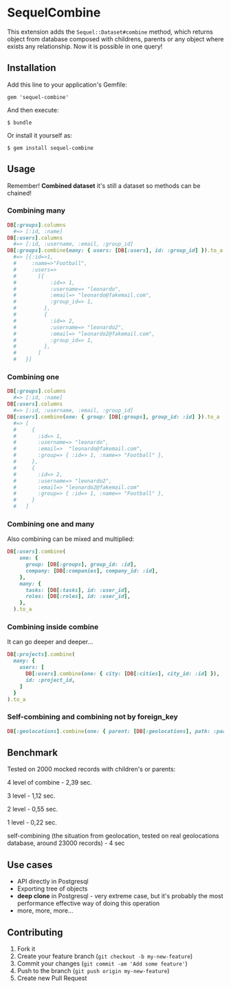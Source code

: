 # SequelCombine

This extension adds the `Sequel::Dataset#combine` method, which returns object from database composed with childrens, parents or any object where exists any relationship. Now it is possible in one query!

## Installation

Add this line to your application's Gemfile:

    gem 'sequel-combine'

And then execute:

    $ bundle

Or install it yourself as:

    $ gem install sequel-combine

## Usage

Remember! **Combined dataset** it's still a dataset so methods can be chained!

### Combining many
```ruby
DB[:groups].columns
  #=> [:id, :name]
DB[:users].columns
  #=> [:id, :username, :email, :group_id]
DB[:groups].combine(many: { users: [DB[:users], id: :group_id] }).to_a
  #=> [{:id=>1,
  #     :name=>"Football",
  #     :users=>
  #       [{
  #           :id=> 1,
  #           :username=> "leonardo",
  #           :email=> "leonardo@fakemail.com",
  #           :group_id=> 1,
  #         },
  #         {
  #           :id=> 2,
  #           :username=> "leonardo2",
  #           :email=> "leonardo2@fakemail.com",
  #           :group_id=> 1,
  #         },
  #       ]
  #   }]
```

### Combining one
```ruby
DB[:groups].columns
  #=> [:id, :name]
DB[:users].columns
  #=> [:id, :username, :email, :group_id]
DB[:users].combine(one: { group: [DB[:groups], group_id: :id] }).to_a
  #=> [
  #     {
  #       :id=> 1,
  #       :username=> "leonardo",
  #       :email=>  "leonardo@fakemail.com",
  #       :group=> { :id=> 1, :name=> "Football" },
  #     },
  #     {
  #       :id=> 2,
  #       :username=> "leonardo2",
  #       :email=> "leonardo2@fakemail.com"
  #       :group=> { :id=> 1, :name=> "Football" },
  #     }
  #   ]
```

### Combining one and many
Also combining can be mixed and multiplied:
```ruby
DB[:users].combine(
    one: {
      group: [DB[:groups], group_id: :id],
      company: [DB[:companies], company_id: :id],
    },
    many: {
      tasks: [DB[:tasks], id: :user_id],
      roles: [DB[:roles], id: :user_id],
    },
  ).to_a
```

### Combining inside combine
It can go deeper and deeper...
```ruby
DB[:projects].combine(
  many: {
    users: [
      DB[:users].combine(one: { city: [DB[:cities], city_id: :id] }),
      id: :project_id,
    ]
  }
).to_a
```

### Self-combining and combining not by foreign_key
```ruby
DB[:geolocations].combine(one: { parent: [DB[:geolocations], path: :parent_path] }).to_a
```

## Benchmark
Tested on 2000 mocked records with children's or parents:

4 level of combine - 2,39 sec.

3 level - 1,12 sec.

2 level - 0,55 sec.

1 level - 0,22 sec.

self-combining (the situation from geolocation, tested on real geolocations database, around 23000 records) - 4 sec

## Use cases

* API directly in Postgresql
* Exporting tree of objects
* **deep clone** in Postgresql - very extreme case, but it's probably the most performance effective way of doing this operation
* more, more, more...

## Contributing

1. Fork it
2. Create your feature branch (`git checkout -b my-new-feature`)
3. Commit your changes (`git commit -am 'Add some feature'`)
4. Push to the branch (`git push origin my-new-feature`)
5. Create new Pull Request
